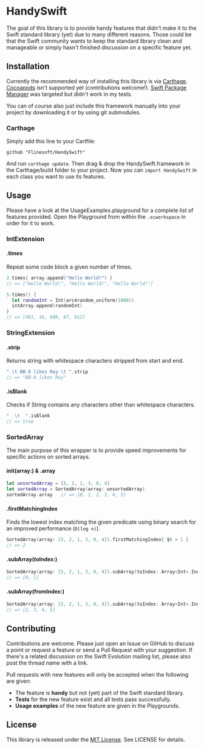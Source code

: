 # HandySwift

The goal of this library is to provide handy features that didn't make it to the Swift standard library (yet) due to many different reasons. Those could be that the Swift community wants to keep the standard library clean and manageable or simply hasn't finished discussion on a specific feature yet.

## Installation

Currently the recommended way of installing this library is via [Carthage](https://github.com/Carthage/Carthage).
[Cocoapods](https://github.com/CocoaPods/CocoaPods) isn't supported yet (contributions welcome!).
[Swift Package Manager](https://github.com/apple/swift-package-manager) was targeted but didn't work in my tests.

You can of course also just include this framework manually into your project by downloading it or by using git submodules.

### Carthage

Simply add this line to your Cartfile:

```
github "Flinesoft/HandySwift"
```

And run `carthage update`. Then drag & drop the HandySwift.framework in the Carthage/build folder to your project. Now you can `import HandySwift` in each class you want to use its features.

## Usage

Please have a look at the UsageExamples.playground for a complete list of features provided.
Open the Playground from within the `.xcworkspace` in order for it to work.

### IntExtension

#### .times

Repeat some code block a given number of times.

``` Swift
3.times{ array.append("Hello World!") }
// => ["Hello World!", "Hello World!", "Hello World!"]

5.times() {
  let randomInt = Int(arc4random_uniform(1000))
  intArray.append(randomInt)
}
// => [481, 16, 680, 87, 912]
```

### StringExtension

#### .strip

Returns string with whitespace characters stripped from start and end.

``` Swift
" \t BB-8 likes Rey \t ".strip
// => "BB-8 likes Rey"
```

#### .isBlank

Checks if String contains any characters other than whitespace characters.

``` Swift
"  \t  ".isBlank
// => true
```

### SortedArray

The main purpose of this wrapper is to provide speed improvements for specific actions on sorted arrays.

#### init(array:) & .array

``` Swift
let unsortedArray = [5, 2, 1, 3, 0, 4]
let sortedArray = SortedArray(array: unsortedArray)
sortedArray.array   // => [0, 1, 2, 3, 4, 5]
```

#### .firstMatchingIndex

Finds the lowest index matching the given predicate using binary search for an improved performance (`O(log n)`).

``` Swift
SortedArray(array: [5, 2, 1, 3, 0, 4]).firstMatchingIndex{ $0 > 1 }
// => 2
```

#### .subArray(toIndex:)

``` Swift
SortedArray(array: [5, 2, 1, 3, 0, 4]).subArray(toIndex: Array<Int>.Index(2))
// => [0, 1]
```

#### .subArray(fromIndex:)

``` Swift
SortedArray(array: [5, 2, 1, 3, 0, 4]).subArray(toIndex: Array<Int>.Index(2))
// => [2, 3, 4, 5]
```


## Contributing

Contributions are welcome. Please just open an Issue on GitHub to discuss a point or request a feature or send a Pull Request with your suggestion. If there's a related discussion on the Swift Evolution mailing list, please also post the thread name with a link.

Pull requests with new features will only be accepted when the following are given:
- The feature is **handy** but not (yet) part of the Swift standard library.
- **Tests** for the new feature exist and all tests pass successfully.
- **Usage examples** of the new feature are given in the Playgrounds.

## License
This library is released under the [MIT License](http://opensource.org/licenses/MIT). See LICENSE for details.
